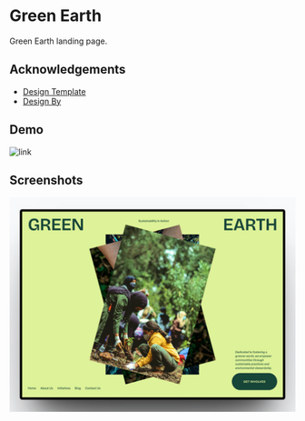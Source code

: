 # Green Earth

Green Earth landing page.

## Acknowledgements

- [Design Template](https://dribbble.com/shots/22509917-Green-Earth-NGO-Organization-Website)
- [Design By](https://dribbble.com/thereal_apk)

## Demo

![link](https://green-earth-seven.vercel.app/)

## Screenshots

![App Screenshot](./landing%20page.jpg)
